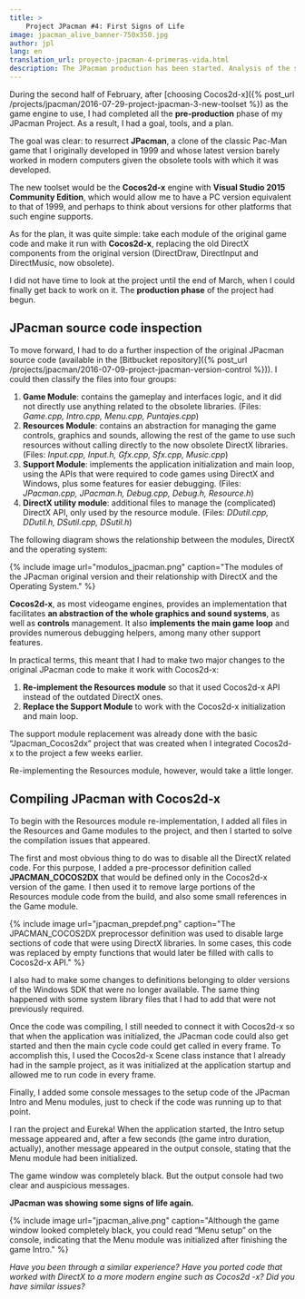 ```yaml
---
title: >
    Project JPacman #4: First Signs of Life
image: jpacman_alive_banner-750x350.jpg
author: jpl
lang: en
translation_url: proyecto-jpacman-4-primeras-vida.html
description: The JPacman production has been started. Analysis of the source code modules. Making the game code compile with Cocos2d-x.
---
```


During the second half of February, after [choosing Cocos2d-x]({% post_url /projects/jpacman/2016-07-29-project-jpacman-3-new-toolset %}) as the game engine to use, I had completed all the **pre-production** phase of my JPacman Project. As a result, I had a goal, tools, and a plan.

The goal was clear: to resurrect **JPacman**, a clone of the classic Pac-Man game that I originally developed in 1999 and whose latest version barely worked in modern computers given the obsolete tools with which it was developed.

The new toolset would be the **Cocos2d-x** engine with **Visual Studio 2015 Community Edition**, which would allow me to have a PC version equivalent to that of 1999, and perhaps to think about versions for other platforms that such engine supports.

As for the plan, it was quite simple: take each module of the original game code and make it run with **Cocos2d-x**, replacing the old DirectX components from the original version (DirectDraw, DirectInput and DirectMusic, now obsolete).

I did not have time to look at the project until the end of March, when I could finally get back to work on it. The **production phase** of the project had begun.

## JPacman source code inspection

To move forward, I had to do a further inspection of the original JPacman source code (available in the [Bitbucket repository]({% post_url /projects/jpacman/2016-07-09-project-jpacman-version-control %})). I could then classify the files into four groups:

1. **Game Module**: contains the gameplay and interfaces logic, and it did not directly use anything related to the obsolete libraries. (Files: *Game.cpp, Intro.cpp, Menu.cpp, Puntajes.cpp*)
1. **Resources Module**: contains an abstraction for managing the game controls, graphics and sounds, allowing the rest of the game to use such resources without calling directly to the now obsolete DirectX libraries. (Files: *Input.cpp, Input.h, Gfx.cpp, Sfx.cpp, Music.cpp*)
1. **Support Module**: implements the application initialization and main loop, using the APIs that were required to code games using DirectX and Windows, plus some features for easier debugging. (Files: *JPacman.cpp, JPacman.h, Debug.cpp, Debug.h, Resource.h*)
1. **DirectX utility module**: additional files to manage the (complicated) DirectX API, only used by the resource module. (Files: *DDutil.cpp, DDutil.h, DSutil.cpp, DSutil.h*)

The following diagram shows the relationship between the modules, DirectX and the operating system:

{% include image url="modulos_jpacman.png" caption="The modules of the JPacman original version and their relationship with DirectX and the Operating System." %}

**Cocos2d-x**, as most videogame engines, provides an implementation that facilitates **an abstraction of the whole graphics and sound systems**, as well as **controls** management. It also **implements the main game loop** and provides numerous debugging helpers, among many other support features.

In practical terms, this meant that I had to make two major changes to the original JPacman code to make it work with Cocos2d-x:

1. **Re-implement the Resources module** so that it used Cocos2d-x API instead of the outdated DirectX ones.
1. **Replace the Support Module** to work with the Cocos2d-x initialization and main loop.

The support module replacement was already done with the basic “Jpacman_Cocos2dx” project that was created when I integrated Cocos2d-x to the project a few weeks earlier.

Re-implementing the Resources module, however, would take a little longer.

## Compiling JPacman with Cocos2d-x

To begin with the Resources module re-implementation, I added all files in the Resources and Game modules to the project, and then I started to solve the compilation issues that appeared.

The first and most obvious thing to do was to disable all the DirectX related code. For this purpose, I added a pre-processor definition called **JPACMAN_COCOS2DX** that would be defined only in the Cocos2d-x version of the game. I then used it to remove large portions of the Resources module code from the build, and also some small references in the Game module.

{% include image url="jpacman_prepdef.png" caption="The JPACMAN_COCOS2DX preprocessor definition was used to disable large sections of code that were using DirectX libraries. In some cases, this code was replaced by empty functions that would later be filled with calls to Cocos2d-x API." %}

I also had to make some changes to definitions belonging to older versions of the Windows SDK that were no longer available. The same thing happened with some system library files that I had to add that were not previously required.

Once the code was compiling, I still needed to connect it with Cocos2d-x so that when the application was initialized, the JPacman code could also get started and then the main cycle code could get called in every frame. To accomplish this, I used the Cocos2d-x Scene class instance that I already had in the sample project, as it was initialized at the application startup and allowed me to run code in every frame.

Finally, I added some console messages to the setup code of the JPacman Intro and Menu modules, just to check if the code was running up to that point.

I ran the project and Eureka! When the application started, the Intro setup message appeared and, after a few seconds (the game intro duration, actually), another message appeared in the output console, stating that the Menu module had been initialized.

The game window was completely black. But the output console had two clear and auspicious messages.

**JPacman was showing some signs of life again.**

{% include image url="jpacman_alive.png" caption="Although the game window looked completely black, you could read “Menu setup” on the console, indicating that the Menu module was initialized after finishing the game Intro." %}

*Have you been through a similar experience? Have you ported code that worked with DirectX to a more modern engine such as Cocos2d -x? Did you have similar issues?*
